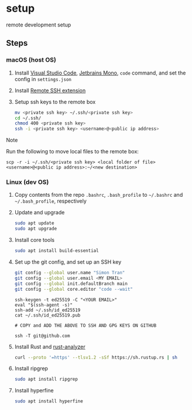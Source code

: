 # setup

remote development setup

## Steps

### macOS (host OS)

1. Install [Visual Studio Code](https://code.visualstudio.com/), [Jetbrains Mono](https://www.jetbrains.com/lp/mono/), `code` command, and set the config in `settings.json`

2. Install [Remote SSH extension](https://marketplace.visualstudio.com/items?itemName=ms-vscode-remote.remote-ssh)

3. Setup ssh keys to the remote box

   ```sh
   mv <private ssh key> ~/.ssh/<private ssh key>
   cd ~/.ssh/
   chmod 400 <private ssh key>
   ssh -i <private ssh key> <username>@<public ip address>  
   ```

> [!note]
> Run the following to move local files to the remote box:
> 
> `scp -r -i ~/.ssh/<private ssh key> <local folder of file> <username>@<public ip address>:~/<new destination>`

### Linux (dev OS)

1. Copy contents from the repo `.bashrc`, `.bash_profile` to `~/.bashrc` and `~/.bash_profile`, respectively

2. Update and upgrade

   ```sh
   sudo apt update
   sudo apt upgrade
   ```

4. Install core tools

   ```sh
   sudo apt install build-essential
   ```

5. Set up the git config, and set up an SSH key

   ```sh
   git config --global user.name "Simon Tran"
   git config --global user.email <MY EMAIL>
   git config --global init.defaultBranch main
   git config --global core.editor "code --wait"
   ```

   ```
   ssh-keygen -t ed25519 -C "<YOUR EMAIL>"
   eval "$(ssh-agent -s)"
   ssh-add ~/.ssh/id_ed25519
   cat ~/.ssh/id_ed25519.pub 
   
   # COPY and ADD THE ABOVE TO SSH AND GPG KEYS ON GITHUB

   ssh -T git@github.com
   ```

6. Install Rust and [rust-analyzer](https://marketplace.visualstudio.com/items?itemName=rust-lang.rust-analyzer)

   ```sh
   curl --proto '=https' --tlsv1.2 -sSf https://sh.rustup.rs | sh
   ```

7. Install ripgrep

   ```sh
   sudo apt install ripgrep
   ```

8. Install hyperfine

   ```sh
   sudo apt install hyperfine
   ```





